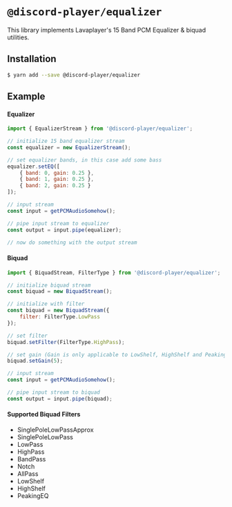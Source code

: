 # `@discord-player/equalizer`

This library implements Lavaplayer's 15 Band PCM Equalizer & biquad utilities.

## Installation

```sh
$ yarn add --save @discord-player/equalizer
```

## Example

#### Equalizer

```js
import { EqualizerStream } from '@discord-player/equalizer';

// initialize 15 band equalizer stream
const equalizer = new EqualizerStream();

// set equalizer bands, in this case add some bass
equalizer.setEQ([
    { band: 0, gain: 0.25 },
    { band: 1, gain: 0.25 },
    { band: 2, gain: 0.25 }
]);

// input stream
const input = getPCMAudioSomehow();

// pipe input stream to equalizer
const output = input.pipe(equalizer);

// now do something with the output stream
```

#### Biquad

```js
import { BiquadStream, FilterType } from '@discord-player/equalizer';

// initialize biquad stream
const biquad = new BiquadStream();

// initialize with filter
const biquad = new BiquadStream({
    filter: FilterType.LowPass
});

// set filter
biquad.setFilter(FilterType.HighPass);

// set gain (Gain is only applicable to LowShelf, HighShelf and PeakingEQ)
biquad.setGain(5);

// input stream
const input = getPCMAudioSomehow();

// pipe input stream to biquad
const output = input.pipe(biquad);
```

#### Supported Biquad Filters

* SinglePoleLowPassApprox
* SinglePoleLowPass
* LowPass
* HighPass
* BandPass
* Notch
* AllPass
* LowShelf
* HighShelf
* PeakingEQ